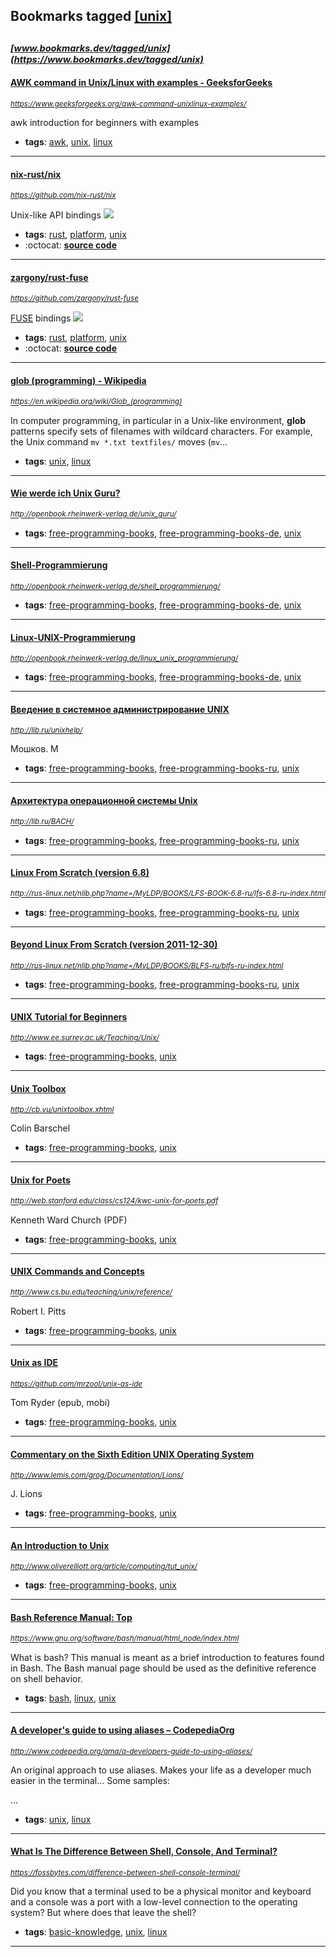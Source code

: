 ## Bookmarks tagged [[unix]](https://www.bookmarks.dev?q=[unix])

_<sup><sup>[www.bookmarks.dev/tagged/unix](https://www.bookmarks.dev/tagged/unix)</sup></sup>_
---
#### [AWK command in Unix/Linux with examples - GeeksforGeeks](https://www.geeksforgeeks.org/awk-command-unixlinux-examples/)
_<sup>https://www.geeksforgeeks.org/awk-command-unixlinux-examples/</sup>_

awk introduction for beginners with examples
* **tags**: [awk](../tagged/awk.md), [unix](../tagged/unix.md), [linux](../tagged/linux.md)
---
#### [nix-rust/nix](https://github.com/nix-rust/nix)
_<sup>https://github.com/nix-rust/nix</sup>_

Unix-like API bindings [<img src="https://api.travis-ci.org/nix-rust/nix.svg?branch=master">](https://travis-ci.org/nix-rust/nix)
* **tags**: [rust](../tagged/rust.md), [platform](../tagged/platform.md), [unix](../tagged/unix.md)
* :octocat: **[source code](https://github.com/nix-rust/nix)**
---
#### [zargony/rust-fuse](https://github.com/zargony/rust-fuse)
_<sup>https://github.com/zargony/rust-fuse</sup>_

[FUSE](https://github.com/libfuse/libfuse) bindings <img src="https://api.travis-ci.org/zargony/rust-fuse.svg?branch=master">
* **tags**: [rust](../tagged/rust.md), [platform](../tagged/platform.md), [unix](../tagged/unix.md)
* :octocat: **[source code](https://github.com/zargony/rust-fuse)**
---
#### [glob (programming) - Wikipedia](https://en.wikipedia.org/wiki/Glob_(programming))
_<sup>https://en.wikipedia.org/wiki/Glob_(programming)</sup>_

In computer programming, in particular in a Unix-like environment, **glob** patterns specify sets of filenames with wildcard characters. For example, the Unix command `mv *.txt textfiles/` moves (`mv`...
* **tags**: [unix](../tagged/unix.md), [linux](../tagged/linux.md)
---
#### [Wie werde ich Unix Guru?](http://openbook.rheinwerk-verlag.de/unix_guru/)
_<sup>http://openbook.rheinwerk-verlag.de/unix_guru/</sup>_

* **tags**: [free-programming-books](../tagged/free-programming-books.md), [free-programming-books-de](../tagged/free-programming-books-de.md), [unix](../tagged/unix.md)
---
#### [Shell-Programmierung](http://openbook.rheinwerk-verlag.de/shell_programmierung/)
_<sup>http://openbook.rheinwerk-verlag.de/shell_programmierung/</sup>_

* **tags**: [free-programming-books](../tagged/free-programming-books.md), [free-programming-books-de](../tagged/free-programming-books-de.md), [unix](../tagged/unix.md)
---
#### [Linux-UNIX-Programmierung](http://openbook.rheinwerk-verlag.de/linux_unix_programmierung/)
_<sup>http://openbook.rheinwerk-verlag.de/linux_unix_programmierung/</sup>_

* **tags**: [free-programming-books](../tagged/free-programming-books.md), [free-programming-books-de](../tagged/free-programming-books-de.md), [unix](../tagged/unix.md)
---
#### [Введение в системное администрирование UNIX](http://lib.ru/unixhelp/)
_<sup>http://lib.ru/unixhelp/</sup>_

Мошков. М
* **tags**: [free-programming-books](../tagged/free-programming-books.md), [free-programming-books-ru](../tagged/free-programming-books-ru.md), [unix](../tagged/unix.md)
---
#### [Архитектура операционной системы Unix](http://lib.ru/BACH/)
_<sup>http://lib.ru/BACH/</sup>_

* **tags**: [free-programming-books](../tagged/free-programming-books.md), [free-programming-books-ru](../tagged/free-programming-books-ru.md), [unix](../tagged/unix.md)
---
#### [Linux From Scratch (version 6.8)](http://rus-linux.net/nlib.php?name=/MyLDP/BOOKS/LFS-BOOK-6.8-ru/lfs-6.8-ru-index.html)
_<sup>http://rus-linux.net/nlib.php?name=/MyLDP/BOOKS/LFS-BOOK-6.8-ru/lfs-6.8-ru-index.html</sup>_

* **tags**: [free-programming-books](../tagged/free-programming-books.md), [free-programming-books-ru](../tagged/free-programming-books-ru.md), [unix](../tagged/unix.md)
---
#### [Beyond Linux From Scratch (version 2011-12-30)](http://rus-linux.net/nlib.php?name=/MyLDP/BOOKS/BLFS-ru/blfs-ru-index.html)
_<sup>http://rus-linux.net/nlib.php?name=/MyLDP/BOOKS/BLFS-ru/blfs-ru-index.html</sup>_

* **tags**: [free-programming-books](../tagged/free-programming-books.md), [free-programming-books-ru](../tagged/free-programming-books-ru.md), [unix](../tagged/unix.md)
---
#### [UNIX Tutorial for Beginners](http://www.ee.surrey.ac.uk/Teaching/Unix/)
_<sup>http://www.ee.surrey.ac.uk/Teaching/Unix/</sup>_

* **tags**: [free-programming-books](../tagged/free-programming-books.md), [unix](../tagged/unix.md)
---
#### [Unix Toolbox](http://cb.vu/unixtoolbox.xhtml)
_<sup>http://cb.vu/unixtoolbox.xhtml</sup>_

Colin Barschel
* **tags**: [free-programming-books](../tagged/free-programming-books.md), [unix](../tagged/unix.md)
---
#### [Unix for Poets](http://web.stanford.edu/class/cs124/kwc-unix-for-poets.pdf)
_<sup>http://web.stanford.edu/class/cs124/kwc-unix-for-poets.pdf</sup>_

Kenneth Ward Church (PDF)
* **tags**: [free-programming-books](../tagged/free-programming-books.md), [unix](../tagged/unix.md)
---
#### [UNIX Commands and Concepts](http://www.cs.bu.edu/teaching/unix/reference/)
_<sup>http://www.cs.bu.edu/teaching/unix/reference/</sup>_

Robert I. Pitts
* **tags**: [free-programming-books](../tagged/free-programming-books.md), [unix](../tagged/unix.md)
---
#### [Unix as IDE](https://github.com/mrzool/unix-as-ide)
_<sup>https://github.com/mrzool/unix-as-ide</sup>_

Tom Ryder (epub, mobi)
* **tags**: [free-programming-books](../tagged/free-programming-books.md), [unix](../tagged/unix.md)
---
#### [Commentary on the Sixth Edition UNIX Operating System](http://www.lemis.com/grog/Documentation/Lions/)
_<sup>http://www.lemis.com/grog/Documentation/Lions/</sup>_

J. Lions
* **tags**: [free-programming-books](../tagged/free-programming-books.md), [unix](../tagged/unix.md)
---
#### [An Introduction to Unix](http://www.oliverelliott.org/article/computing/tut_unix/)
_<sup>http://www.oliverelliott.org/article/computing/tut_unix/</sup>_

* **tags**: [free-programming-books](../tagged/free-programming-books.md), [unix](../tagged/unix.md)
---
#### [Bash Reference Manual: Top](https://www.gnu.org/software/bash/manual/html_node/index.html)
_<sup>https://www.gnu.org/software/bash/manual/html_node/index.html</sup>_

What is bash? This manual is meant as a brief introduction to features found in Bash. The Bash manual page should be used as the definitive reference on shell behavior.
* **tags**: [bash](../tagged/bash.md), [linux](../tagged/linux.md), [unix](../tagged/unix.md)
---
#### [A developer's guide to using aliases – CodepediaOrg](http://www.codepedia.org/ama/a-developers-guide-to-using-aliases/)
_<sup>http://www.codepedia.org/ama/a-developers-guide-to-using-aliases/</sup>_

An original approach to use aliases. Makes your life as a developer much easier in the terminal... Some samples:

...
* **tags**: [unix](../tagged/unix.md), [linux](../tagged/linux.md)
---
#### [What Is The Difference Between Shell, Console, And Terminal?](https://fossbytes.com/difference-between-shell-console-terminal/)
_<sup>https://fossbytes.com/difference-between-shell-console-terminal/</sup>_

Did you know that a terminal used to be a physical monitor and keyboard and a console was a port with a low-level connection to the operating system? But where does that leave the shell?
* **tags**: [basic-knowledge](../tagged/basic-knowledge.md), [unix](../tagged/unix.md), [linux](../tagged/linux.md)
---

